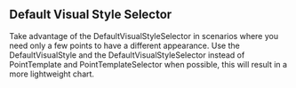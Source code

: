 ## Default Visual Style Selector
Take advantage of the DefaultVisualStyleSelector in scenarios where you need only a few points to have a different appearance. 
Use the DefaultVisualStyle and the DefaultVisualStyleSelector instead of PointTemplate and PointTemplateSelector when possible, this will result in a more lightweight chart.

[//]: <keywords: barseries, negativevalue, defaultvisualstyleselector, databinding, mvvm>
